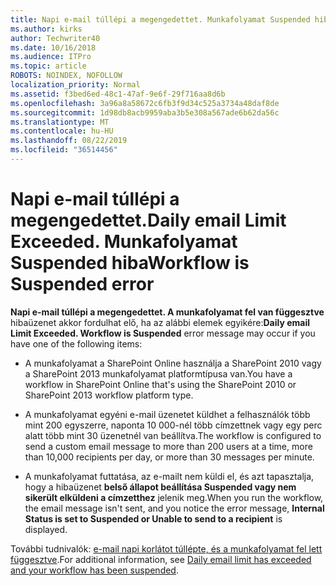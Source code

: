 ```yaml
---
title: Napi e-mail túllépi a megengedettet. Munkafolyamat Suspended hiba
ms.author: kirks
author: Techwriter40
ms.date: 10/16/2018
ms.audience: ITPro
ms.topic: article
ROBOTS: NOINDEX, NOFOLLOW
localization_priority: Normal
ms.assetid: f3bed6ed-48c1-47af-9e6f-29f716aa8d6b
ms.openlocfilehash: 3a96a8a58672c6fb3f9d34c525a3734a48daf8de
ms.sourcegitcommit: 1d98db8acb9959aba3b5e308a567ade6b62da56c
ms.translationtype: MT
ms.contentlocale: hu-HU
ms.lasthandoff: 08/22/2019
ms.locfileid: "36514456"
---
```

# <a name="daily-email-limit-exceeded-workflow-is-suspended-error"></a><span data-ttu-id="88784-103">Napi e-mail túllépi a megengedettet.</span><span class="sxs-lookup"><span data-stu-id="88784-103">Daily email Limit Exceeded.</span></span> <span data-ttu-id="88784-104">Munkafolyamat Suspended hiba</span><span class="sxs-lookup"><span data-stu-id="88784-104">Workflow is Suspended error</span></span>

 <span data-ttu-id="88784-105">**Napi e-mail túllépi a megengedettet. A munkafolyamat fel van függesztve** hibaüzenet akkor fordulhat elő, ha az alábbi elemek egyikére:</span><span class="sxs-lookup"><span data-stu-id="88784-105">**Daily email Limit Exceeded. Workflow is Suspended** error message may occur if you have one of the following items:</span></span> 
  
- <span data-ttu-id="88784-106">A munkafolyamat a SharePoint Online használja a SharePoint 2010 vagy a SharePoint 2013 munkafolyamat platformtípusa van.</span><span class="sxs-lookup"><span data-stu-id="88784-106">You have a workflow in SharePoint Online that's using the SharePoint 2010 or SharePoint 2013 workflow platform type.</span></span>
    
- <span data-ttu-id="88784-107">A munkafolyamat egyéni e-mail üzenetet küldhet a felhasználók több mint 200 egyszerre, naponta 10 000-nél több címzettnek vagy egy perc alatt több mint 30 üzenetnél van beállítva.</span><span class="sxs-lookup"><span data-stu-id="88784-107">The workflow is configured to send a custom email message to more than 200 users at a time, more than 10,000 recipients per day, or more than 30 messages per minute.</span></span>
    
- <span data-ttu-id="88784-108">A munkafolyamat futtatása, az e-mailt nem küldi el, és azt tapasztalja, hogy a hibaüzenet **belső állapot beállítása Suspended vagy nem sikerült elküldeni a címzetthez** jelenik meg.</span><span class="sxs-lookup"><span data-stu-id="88784-108">When you run the workflow, the email message isn't sent, and you notice the error message, **Internal Status is set to Suspended or Unable to send to a recipient** is displayed.</span></span> 
    
<span data-ttu-id="88784-109">További tudnivalók: [e-mail napi korlátot túllépte, és a munkafolyamat fel lett függesztve](https://go.microsoft.com/fwlink/?Linkid=2031137).</span><span class="sxs-lookup"><span data-stu-id="88784-109">For additional information, see [Daily email limit has exceeded and your workflow has been suspended](https://go.microsoft.com/fwlink/?Linkid=2031137).</span></span>
  
